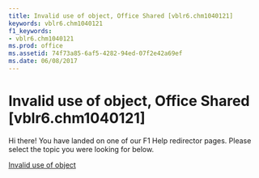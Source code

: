 ```yaml
---
title: Invalid use of object, Office Shared [vblr6.chm1040121]
keywords: vblr6.chm1040121
f1_keywords:
- vblr6.chm1040121
ms.prod: office
ms.assetid: 74f73a85-6af5-4282-94ed-07f2e42a69ef
ms.date: 06/08/2017
---
```



# Invalid use of object, Office Shared [vblr6.chm1040121]

Hi there! You have landed on one of our F1 Help redirector pages. Please select the topic you were looking for below.

[Invalid use of object](http://msdn.microsoft.com/library/63d3d9ba-3521-af29-9484-7c8aa6e65364%28Office.15%29.aspx)

